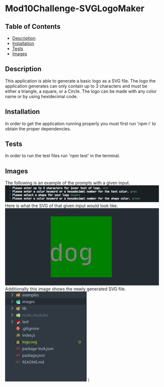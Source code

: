 # Mod10Challenge-SVGLogoMaker

  ## Table of Contents
  - [Description](#Description)
  - [Installation](#Installation)
  - [Tests](#Tests)
  - [Images](#Images)

  ## Description
  This application is able to generate a basic logo as a SVG file. The logo the application generates can only contain up to 3 characters and must be either a triangle, a square, or a Circle. The logo can be made with any color name or by using hexidecimal code.


  ## Installation
  In order to get the application running properly you must first run 'npm i' to obtain the proper dependencies.

  ## Tests
  In order to run the  test files run 'npm test' in the terminal.

  ## Images
  The following is an example of the prompts with a given input. \
  ![an example of what could be passed in the prompts](./images/inputExample.PNG) \
  Here is what the SVG of that given input would look like. \
  ![an example of the SVG would look like](./images/exampleOutput.PNG) \
  Additionally this image shows the newly generated SVG file. \
  ![newly generated file](./images/newFileGenerated.PNG) \
